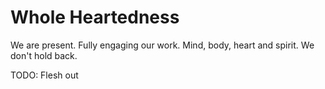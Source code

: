 # Whole Heartedness

We are present. Fully engaging our work. Mind, body, heart and spirit. We don't hold back.

TODO: Flesh out
